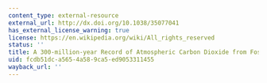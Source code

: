 ```yaml
---
content_type: external-resource
external_url: http://dx.doi.org/10.1038/35077041
has_external_license_warning: true
license: https://en.wikipedia.org/wiki/All_rights_reserved
status: ''
title: A 300-million-year Record of Atmospheric Carbon Dioxide from Fossil Plant Cuticles
uid: fcdb51dc-a565-4a58-9ca5-ed9053311455
wayback_url: ''
---
```


